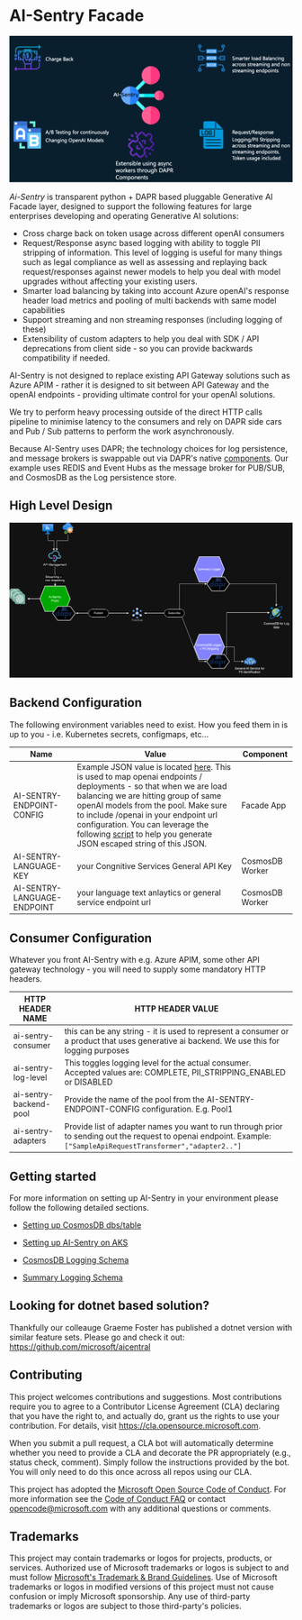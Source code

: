 # AI-Sentry Facade


![AI-Sentry-features image](/content/images/AI-Sentry-features.png)

*Ai-Sentry* is transparent python + DAPR based pluggable Generative AI Facade layer, designed to support the following features for large enterprises developing and operating Generative AI solutions:

- Cross charge back on token usage across different openAI consumers
- Request/Response async based logging with ability to toggle PII stripping of information. This level of logging is useful for many things such as legal compliance as well as assessing and replaying back request/responses against newer models to help you deal with model upgrades without affecting your existing users.
- Smarter load balancing by taking into account Azure openAI's response header load metrics and pooling of multi backends with same model capabilities
- Support streaming and non streaming responses (including logging of these)
- Extensibility of custom adapters to help you deal with SDK / API deprecations from client side - so you can provide backwards compatibility if needed.


AI-Sentry is not designed to replace existing API Gateway solutions such as Azure APIM - rather it is designed to sit between API Gateway and the openAI endpoints - providing ultimate control for your openAI solutions.

We try to perform heavy processing outside of the direct HTTP calls pipeline to minimise latency to the consumers and rely on DAPR side cars and Pub / Sub patterns to perform the work asynchronously.

Because AI-Sentry uses DAPR; the technology choices for log persistence, and message brokers is swappable out via DAPR's native [components](https://docs.dapr.io/concepts/components-concept/). Our example uses REDIS and Event Hubs as the message broker for PUB/SUB, and CosmosDB as the Log persistence store.

## High Level Design

![ISentryHighLevel image](/content/images/AI-Sentry-HighLevel.drawio.png)



## Backend Configuration

The following environment variables need to exist. How you feed them in is up to you - i.e. Kubernetes secrets, configmaps, etc...

| Name | Value | Component |
| -------- | -------- | -------- |
|  AI-SENTRY-ENDPOINT-CONFIG  | Example JSON value is located [here](/content/documentation/ai-sentry-config.json). This is used to map openai endpoints / deployments - so that when we are load balancing we are hitting group of same openAI models from the pool.  Make sure to include /openai in your endpoint url configuration. You can leverage the following [script](scripts/create-escaped-json.ps1) to help you generate JSON escaped string of this JSON.|Facade App |
|AI-SENTRY-LANGUAGE-KEY| your Congnitive Services General API Key| CosmosDB Worker |
|AI-SENTRY-LANGUAGE-ENDPOINT| your language text anlaytics or general service endpoint url| CosmosDB Worker |


## Consumer Configuration

Whatever you front AI-Sentry with e.g. Azure APIM, some other API gateway technology - you will need to supply some mandatory HTTP headers.

|HTTP HEADER NAME| HTTP HEADER VALUE|
| -------- | --------|
|ai-sentry-consumer| this can be any string - it is used to represent a consumer or a product that uses generative ai backend. We use this for logging purposes|
| ai-sentry-log-level | This toggles logging level for the actual consumer. Accepted values are: COMPLETE, PII_STRIPPING_ENABLED or DISABLED |
|ai-sentry-backend-pool| Provide the name of the pool from the AI-SENTRY-ENDPOINT-CONFIG configuration. E.g. Pool1|
|ai-sentry-adapters| Provide list of adapter names you want to run through prior to sending out the request to openai endpoint. Example: ```["SampleApiRequestTransformer","adapter2.."]```

## Getting started

For more information on setting up AI-Sentry in your environment please follow the following detailed sections.

- [Setting up CosmosDB dbs/table](/content/documentation/CosmosDBSetup.md)

- [Setting up AI-Sentry on AKS](/content/documentation/AKSDeployment.md)

- [CosmosDB Logging Schema](/content/documentation/ComsosDB-LoggingSchema.md)

- [Summary Logging Schema](/content/documentation/SummaryLog-schema.md)


## Looking for dotnet based solution?

Thankfully our colleauge Graeme Foster has published a dotnet version with similar feature sets. Please go and check it out: https://github.com/microsoft/aicentral

## Contributing

This project welcomes contributions and suggestions.  Most contributions require you to agree to a
Contributor License Agreement (CLA) declaring that you have the right to, and actually do, grant us
the rights to use your contribution. For details, visit https://cla.opensource.microsoft.com.

When you submit a pull request, a CLA bot will automatically determine whether you need to provide
a CLA and decorate the PR appropriately (e.g., status check, comment). Simply follow the instructions
provided by the bot. You will only need to do this once across all repos using our CLA.

This project has adopted the [Microsoft Open Source Code of Conduct](https://opensource.microsoft.com/codeofconduct/).
For more information see the [Code of Conduct FAQ](https://opensource.microsoft.com/codeofconduct/faq/) or
contact [opencode@microsoft.com](mailto:opencode@microsoft.com) with any additional questions or comments.

## Trademarks

This project may contain trademarks or logos for projects, products, or services. Authorized use of Microsoft 
trademarks or logos is subject to and must follow 
[Microsoft's Trademark & Brand Guidelines](https://www.microsoft.com/en-us/legal/intellectualproperty/trademarks/usage/general).
Use of Microsoft trademarks or logos in modified versions of this project must not cause confusion or imply Microsoft sponsorship.
Any use of third-party trademarks or logos are subject to those third-party's policies.
